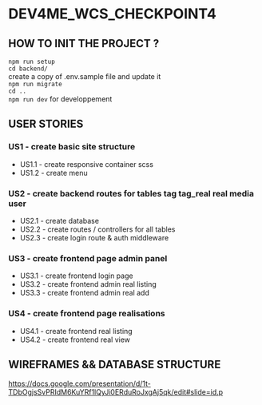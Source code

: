 # DEV4ME_WCS_CHECKPOINT4

## HOW TO INIT THE PROJECT ?

`npm run setup`  
`cd backend/`  
create a copy of .env.sample file and update it  
`npm run migrate`  
`cd ..`  
`npm run dev` for developpement

## USER STORIES

### **US1 - create basic site structure**
- US1.1 - create responsive container scss
- US1.2 - create menu

### **US2 - create backend routes for tables tag tag_real real media user**
- US2.1 - create database
- US2.2 - create routes / controllers for all tables
- US2.3 - create login route & auth middleware

### **US3 - create frontend page admin panel**
- US3.1 - create frontend login page
- US3.2 - create frontend admin real listing
- US3.3 - create frontend admin real add

### **US4 - create frontend page realisations**
- US4.1 - create frontend real listing
- US4.2 - create frontend real view

## WIREFRAMES && DATABASE STRUCTURE

https://docs.google.com/presentation/d/1t-TDbOgjsSvPRIdM6KuYRf1lQyJi0ERduRoJxgAj5qk/edit#slide=id.p  

